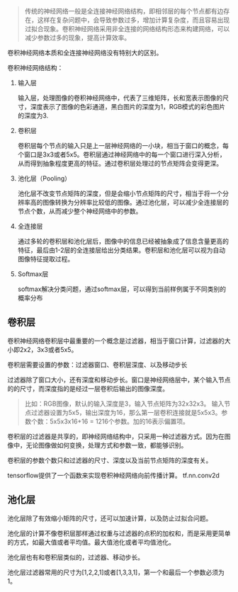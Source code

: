 
>传统的神经网络一般是全连接神经网络结构，即相邻层的每个节点都有边存在，这样在复杂问题中，会导致参数过多，增加计算复杂度，而且容易出现过拟合现象。卷积神经网络采用非全连接的网络结构形态来构建网络，可以减少参数过多的现象，提高计算效率。

卷积神经网络本质和全连接神经网络没有特别大的区别。

卷积神经网络结构：

1. 输入层
    
    输入层，处理图像的卷积神经网络中，代表了三维矩阵，长和宽表示图像的尺寸，深度表示了图像的色彩通道，黑白图片的深度为1，RGB模式的彩色图片的深度为3.
2. 卷积层
    
    卷积层每个节点的输入只是上一层神经网络的一小块，相当于窗口的概念，每个窗口是3x3或者5x5。卷积层通过神经网络中的每一个窗口进行深入分析，从而得到抽象程度更高的特征。通过卷积层处理过的节点矩阵会变得更深。
3. 池化层（Pooling）

    池化层不改变节点矩阵的深度，但是会缩小节点矩阵的尺寸，相当于将一个分辨率高的图像转换为分辨率比较低的图像。通过池化层，可以减少全连接层的节点个数，从而减少整个神经网络中的参数。
4. 全连接层

    通过多轮的卷积层和池化层后，图像中的信息已经被抽象成了信息含量更高的特征，最后由1-2层的全连接层给出分类结果。卷积层和池化层可以视为自动图像特征提取过程。
5. Softmax层
    
    softmax解决分类问题，通过softmax层，可以得到当前样例属于不同类别的概率分布

## 卷积层
卷积神经网络卷积层中最重要的一个概念是过滤器，相当于窗口计算，过滤器的大小即2x2，3x3或者5x5。

卷积层需要设置的参数：过滤器窗口、卷积层深度、以及移动步长

过滤器除了窗口大小，还有深度和移动步长。窗口是神经网络层中，某个输入节点的的尺寸，而深度指的是经过一层卷积后输出的图像深度。

> 比如：RGB图像，默认的输入深度是3，输入节点矩阵为32x32x3。
输入节点过滤器设置为5x5，输出深度为16，那么第一层卷积连接就是5x5x3。参数个数：5x5x3x16+16 = 1216个参数。加的16表示偏置项。

卷积层的过滤器是共享的，即神经网络结构中，只采用一种过滤器方式。因为在图像中，无论图像做如何变换，处理方式和参数一致，都能够识别。

卷积层的参数个数只和过滤器的尺寸、深度以及当前节点矩阵的深度有关。

tensorflow提供了一个函数来实现卷积神经网络向前传播计算。
tf.nn.conv2d


## 池化层

池化层除了有效缩小矩阵的尺寸，还可以加速计算，以及防止过拟合问题。

池化层的计算不像卷积层那样通过权重与过滤器的点积的加权和，而是采用更简单的方式，如最大值或者平均值。最大值池化或者平均值池化。

池化层也有和卷积层类似的，过滤器、移动步长。

池化层过滤器常用的尺寸为[1,2,2,1]或者[1,3,3,1]，第一个和最后一个参数必须为1。
